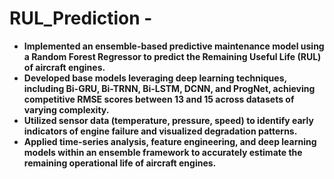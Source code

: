 # RUL_Prediction -

- **Implemented an ensemble-based predictive maintenance model using a Random Forest Regressor to predict the Remaining Useful Life (RUL) of aircraft engines.**
- **Developed base models leveraging deep learning techniques, including Bi-GRU, Bi-TRNN, Bi-LSTM, DCNN, and ProgNet, achieving competitive RMSE scores between 13 and 15 across datasets of varying complexity.**
- **Utilized sensor data (temperature, pressure, speed) to identify early indicators of engine failure and visualized degradation patterns.**
- **Applied time-series analysis, feature engineering, and deep learning models within an ensemble framework to accurately estimate the remaining operational life of aircraft engines.**
